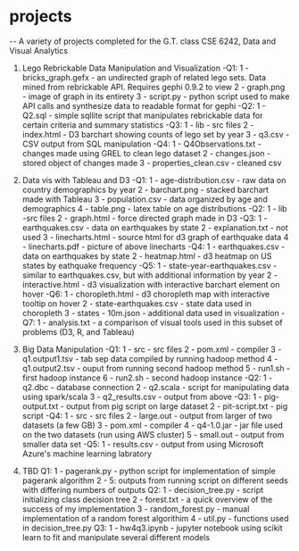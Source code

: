 # projects

-- A variety of projects completed for the G.T. class CSE 6242, Data and Visual Analytics 

1) Lego Rebrickable Data Manipulation and Visualization 
  -Q1:
    1 - bricks_graph.gefx - an undirected graph of related lego sets. Data mined from rebrickable API. Requires gephi 0.9.2 to view
    2 - graph.png - image of graph in its entirety
    3 - script.py - python script used to make API calls and synthesize data to readable format for gephi
  -Q2:
    1 - Q2.sql - simple sqllite script that manipulates rebrickable data for certain criteria and summary statistics
  -Q3:
    1 - lib - src files
    2 - index.html - D3 barchart showing counts of lego set by year
    3 - q3.csv - CSV output from SQL manipulation
  -Q4: 
    1 - Q4Observations.txt - changes made using GREL to clean lego dataset
    2 - changes.json - stored object of changes made
    3 - properties_clean.csv - cleaned csv
    
2) Data vis with Tableau and D3
  -Q1:
    1 - age-distribution.csv - raw data on country demographics by year
    2 - barchart.png - stacked barchart made with Tableau
    3 - population.csv - data organized by age and demographics
    4 - table.png - latex table on age distributions
  -Q2: 
    1 - lib -src files
    2 - graph.html - force directed graph made in D3
  -Q3: 
    1 - earthquakes.csv - data on earthquakes by state
    2 - explanation.txt - not used
    3 - linecharts.html - source html for d3 graph of earthquake data
    4 - linecharts.pdf - picture of above linecharts
  -Q4:
    1 - earthquakes.csv - data on earthquakes by state
    2 - heatmap.html - d3 heatmap on US states by eathquake frequency
  -Q5:
    1 - state-year-earthquakes.csv - similar to earthquakes.csv, but with additional information by year
    2 - interactive.html - d3 visualization with interactive barchart element on hover
  -Q6:
    1 - choropleth.html - d3 choropleth map with interactive tooltip on hover
    2 - state-earthquakes.csv - state data used in choropleth
    3 - states - 10m.json - additional data used in visualization
  -Q7:
    1 - analysis.txt - a comparison of visual tools used in this subset of problems (D3, R, and Tableau)
    
3) Big Data Manipulation
  -Q1:
    1 - src - src files
    2 - pom.xml - compiler
    3 - q1.output1.tsv - tab sep data compiled by running hadoop method
    4 - q1.output2.tsv - ouput from running second hadoop method
    5 - run1.sh - first hadoop instance
    6 - run2.sh - second hadoop instance
  -Q2:
    1 - q2.dbc - database connection
    2 - q2.scala - script for manipulating data using spark/scala
    3 - q2_results.csv - output from above
  -Q3:
    1 - pig-output.txt - output from pig script on large dataset
    2 - pit-script.txt - pig script
  -Q4:
    1 - src - src files
    2 - large.out - output from larger of two datasets (a few GB)
    3 - pom.xml - compiler
    4 - q4-1.0.jar - jar file used on the two datasets (run using AWS cluster)
    5 - small.out - output from smaller data set
  -Q5:
    1 - results.csv - output from using Microsoft Azure's machine learning labratory
    
4) TBD
  Q1:
    1 - pagerank.py - python script for implementation of simple pagerank algorithm 
    2 - 5: outputs from running script on different seeds with differing numbers of outputs
  Q2: 
    1 - decision_tree.py - script initializing class decision tree
    2 - forest.txt - a quick overview of the success of my implementation
    3 - random_forest.py - manual implementation of a random forest algorithim
    4 - util.py - functions used in decision_tree.py
  Q3:
    1 - hw4q3.ipynb - jupyter notebook using scikit learn to fit and manipulate several different models 
